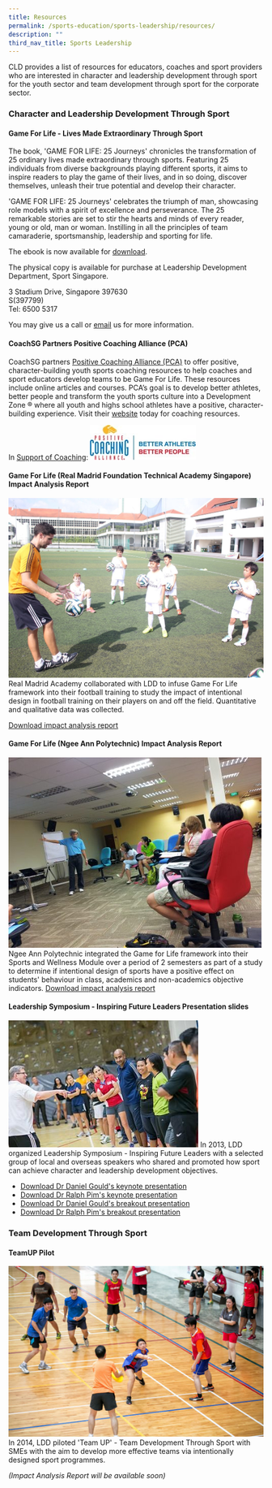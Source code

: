 ```yaml
---
title: Resources
permalink: /sports-education/sports-leadership/resources/
description: ""
third_nav_title: Sports Leadership
---
```

CLD provides a list of resources for educators, coaches and sport providers who are interested in character and leadership development through sport for the youth sector and team development through sport for the corporate sector.

### **Character and Leadership Development Through Sport**

#### **Game For Life - Lives Made Extraordinary Through Sport**

The book, 'GAME FOR LIFE: 25 Journeys' chronicles the transformation of 25 ordinary lives made extraordinary through sports. Featuring 25 individuals from diverse backgrounds playing different sports, it aims to inspire readers to play the game of their lives, and in so doing, discover themselves, unleash their true potential and develop their character.  
  
'GAME FOR LIFE: 25 Journeys' celebrates the triumph of man, showcasing role models with a spirit of excellence and perseverance. The 25 remarkable stories are set to stir the hearts and minds of every reader, young or old, man or woman. Instilling in all the principles of team camaraderie, sportsmanship, leadership and sporting for life.

The ebook is now available for [download](/files/Sport%20Education/Sports%20Leadership/Resource/Game_For_Life_Book20130515.pdf).

The physical copy is available for purchase at Leadership Development Department, Sport Singapore. 

3 Stadium Drive, Singapore 397630  
S(397799)  
Tel: 6500 5317

You may give us a call or [email](mailto:hong_xue_en@sport.gov.sg) us for more information.

#### **CoachSG Partners Positive Coaching Alliance (PCA)**

CoachSG partners [Positive Coaching Alliance (PCA)](https://www.positivecoach.org/) to offer positive, character-building youth sports coaching resources to help coaches and sport educators develop teams to be Game For Life. These resources include online articles and courses. PCA’s goal is to develop better athletes, better people and transform the youth sports culture into a Development Zone ® where all youth and highs school athletes have a positive, character-building experience. Visit their [website](https://www.positivecoach.org/) today for coaching resources. 

In [Support of Coaching](https://www.positivecoach.org/):
![PCA](/images/Sport%20Education/Sports%20Leadership/Resource/PCA_logo.jpeg)

#### **Game For Life (Real Madrid Foundation Technical Academy Singapore) Impact Analysis Report**
![Game For Life](/images/Sport%20Education/Sports%20Leadership/Resource/RM_IMG_1286_edit.jpeg)
Real Madrid Academy collaborated with LDD to infuse Game For Life framework into their football training to study the impact of intentional design in football training on their players on and off the field. Quantitative and qualitative data was collected.

[Download impact analysis report](/files/Sport%20Education/Sports%20Leadership/Resource/RM_Impact_Analysis_Report_Full.pdf)

#### **Game For Life (Ngee Ann Polytechnic) Impact Analysis Report**
![Game For Life (Ngee Ann Polytechnic) Impact Analysis Report](/images/Sport%20Education/Sports%20Leadership/Resource/gameforlifetoolkitMainPar0001Image.jpg)
Ngee Ann Polytechnic integrated the Game for Life framework into their Sports and Wellness Module over a period of 2 semesters as part of a study to determine if intentional design of sports have a positive effect on students' behaviour in class, academics and non-academics objective indicators.
[Download impact analysis report](/files/Sport%20Education/Sports%20Leadership/Resource/NP_Impact_Analysis_Report.pdf)

#### **Leadership Symposium - Inspiring Future Leaders Presentation slides**
![Leadership Symposium - Inspiring Future Leaders Presentation slides](/images/Sport%20Education/Sports%20Leadership/Resource/experientialworkshopMainPar0014Image.jpg)
In 2013, LDD organized Leadership Symposium - Inspiring Future Leaders with a selected group of local and overseas speakers who shared and promoted how sport can achieve character and leadership development objectives. 
* [Download Dr Daniel Gould's keynote presentation](/files/Sport%20Education/Sports%20Leadership/Resource/Daniel_Gould_Promoting_Youth_Leadership_2013_Final.pdf)
* [Download Dr Ralph Pim's keynote presentation](/files/Sport%20Education/Sports%20Leadership/Resource/Ralph_Pim_keynote.pdf)
* [Download Dr Daniel Gould's breakout presentation](/files/Sport%20Education/Sports%20Leadership/Resource/Daniel_Gould_Developing_Youth_Leaders_Breakout.pdf)
* [Download Dr Ralph Pim's breakout presentation](/files/Sport%20Education/Sports%20Leadership/Resource/Ralph_Pim_Breakout.pdf)

### **Team Development Through Sport**
#### **TeamUP Pilot**
![Team Development](/images/Sport%20Education/Sports%20Leadership/Resource/EDC02.jpeg)
In 2014, LDD piloted 'Team UP' - Team Development Through Sport with SMEs with the aim to develop more effective teams via intentionally designed sport programmes.

*(Impact Analysis Report will be available soon)*